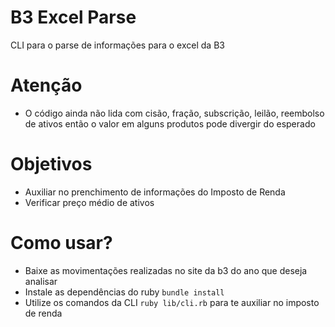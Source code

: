 # B3 Excel Parse

CLI para o parse de informações para o excel da B3

# Atenção
- O código ainda não lida com cisão, fração, subscrição, leilão, reembolso de ativos então o valor em alguns produtos pode divergir do esperado

# Objetivos
- Auxiliar no prenchimento de informações do Imposto de Renda
- Verificar preço médio de ativos

# Como usar?

- Baixe as movimentações realizadas no site da b3 do ano que deseja analisar
- Instale as dependências do ruby `bundle install`
- Utilize os comandos da CLI `ruby lib/cli.rb` para te auxiliar no imposto de renda